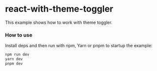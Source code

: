 # react-with-theme-toggler

This example shows how to work with theme toggler.

### How to use

Install deps and then run with npm, Yarn or pnpm to startup the example:

```bash
npm run dev
yarn dev
pnpm dev
```
